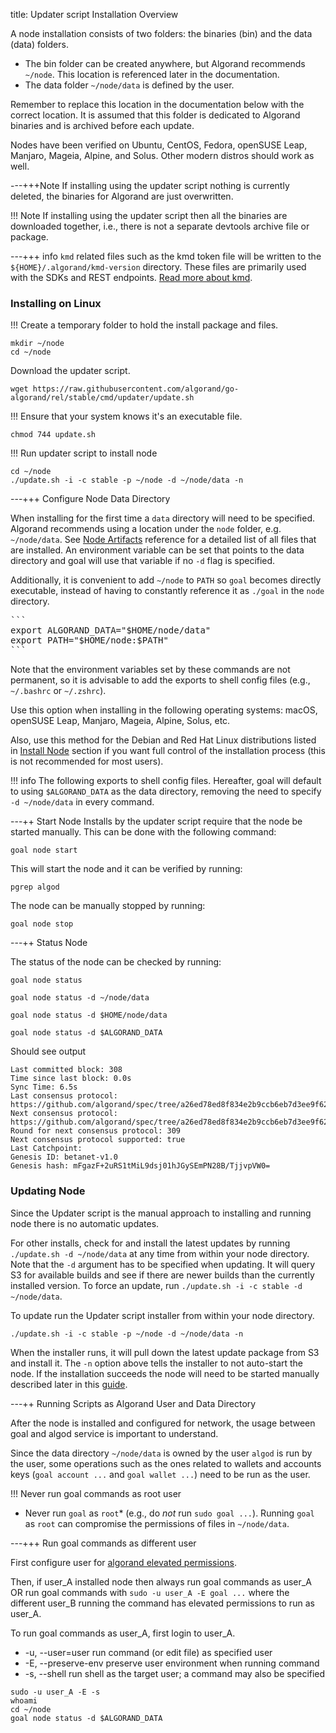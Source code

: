 title: Updater script Installation Overview

A node installation consists of two folders: the binaries (bin) and the data (data) folders.

- The bin folder can be created anywhere, but Algorand recommends `~/node`. This location is referenced later in the documentation.
- The data folder `~/node/data` is defined by the user.

Remember to replace this location in the documentation below with the correct location. It is assumed that this folder is dedicated to Algorand binaries and is archived before each update.

Nodes have been verified on Ubuntu, CentOS, Fedora, openSUSE Leap, Manjaro, Mageia, Alpine, and Solus. Other modern distros should work as well.

---+++Note
    If installing using the updater script nothing is currently deleted, the binaries for Algorand are just overwritten.

!!! Note
    If installing using the updater script then all the binaries are downloaded together, i.e., there is not a separate devtools archive file or package.

---+++ info
`kmd` related files such as the kmd token file will be written to the `${HOME}/.algorand/kmd-version` directory. These files are primarily used with the SDKs and REST endpoints. [Read more about kmd](../../clis/kmd).

### Installing on Linux

!!! Create a temporary folder to hold the install package and files.

``` 
mkdir ~/node
cd ~/node
``` 

Download the updater script.

``` 
wget https://raw.githubusercontent.com/algorand/go-algorand/rel/stable/cmd/updater/update.sh
``` 

!!! Ensure that your system knows it's an executable file.

``` 
chmod 744 update.sh
``` 

!!! Run updater script to install node

``` 
cd ~/node
./update.sh -i -c stable -p ~/node -d ~/node/data -n
``` 

---+++ Configure Node Data Directory

When installing for the first time a `data` directory will need to be specified. Algorand recommends using a location under the `node` folder, e.g. `~/node/data`. See [Node Artifacts](../../reference/artifacts) reference for a detailed list of all files that are installed. An environment variable can be set that points to the data directory and goal will use that variable if no `-d` flag is specified.

Additionally, it is convenient to add `~/node` to `PATH` so `goal` becomes directly executable, instead of having to constantly reference it as `./goal` in the `node` directory.

<pre>
``` 
export ALGORAND_DATA="$HOME/node/data"
export PATH="$HOME/node:$PATH"
``` 
</pre>

Note that the environment variables set by these commands are not permanent, so it is advisable to add the exports to shell config files (e.g., `~/.bashrc` or `~/.zshrc`).

Use this option when installing in the following operating systems: macOS, openSUSE Leap, Manjaro, Mageia, Alpine, Solus, etc.

Also, use this method for the Debian and Red Hat Linux distributions listed in [Install Node](./install-node) section if you want full control of the installation process (this is not recommended for most users).

!!! info
The following exports to shell config files. Hereafter, goal will default to using `$ALGORAND_DATA` as the data directory, removing the need to specify `-d ~/node/data` in every command.

---++ Start Node
Installs by the updater script require that the node be started manually. This can be done with the following command:

``` 
goal node start
``` 

This will start the node and it can be verified by running:

``` 
pgrep algod
``` 

The node can be manually stopped by running:

``` 
goal node stop
``` 

---++ Status Node

The status of the node can be checked by running:

``` 
goal node status

goal node status -d ~/node/data

goal node status -d $HOME/node/data

goal node status -d $ALGORAND_DATA
``` 

Should see output 
``` 
Last committed block: 308
Time since last block: 0.0s
Sync Time: 6.5s
Last consensus protocol: https://github.com/algorand/spec/tree/a26ed78ed8f834e2b9ccb6eb7d3ee9f629a6e622
Next consensus protocol: https://github.com/algorand/spec/tree/a26ed78ed8f834e2b9ccb6eb7d3ee9f629a6e622
Round for next consensus protocol: 309
Next consensus protocol supported: true
Last Catchpoint:
Genesis ID: betanet-v1.0
Genesis hash: mFgazF+2uRS1tMiL9dsj01hJGySEmPN28B/TjjvpVW0=
``` 


### Updating Node

Since the Updater script is the manual approach to installing and running node there is no automatic updates. 

For other installs, check for and install the latest updates by running `./update.sh -d ~/node/data` at any time from within your node directory. Note that the `-d` argument has to be specified when updating. It will query S3 for available builds and see if there are newer builds than the currently installed version. To force an update, run `./update.sh -i -c stable -d ~/node/data`.

To update run the Updater script installer from within your node directory.

``` 
./update.sh -i -c stable -p ~/node -d ~/node/data -n
``` 

When the installer runs, it will pull down the latest update package from S3 and install it. The `-n` option above tells the installer to not auto-start the node. If the installation succeeds the node will need to be started manually described later in this [guide](#start-node).

---++ Running Scripts as Algorand User and Data Directory

After the node is installed and configured for network, the usage between goal and algod service is important to understand.

Since the data directory `~/node/data` is owned by the user `algod` is run by the user, some operations such as the ones related to wallets and accounts keys (`goal account ...` and `goal wallet ...`) need to be run as the user.

!!! Never run goal commands as root user

- Never run `goal` as `root`* (e.g., do *not* run `sudo goal ...`). Running `goal` as `root` can compromise the permissions of files in `~/node/data`.

---+++ Run goal commands as different user

First configure user for [algorand elevated permissions](./configure-user-for-algorand-elevated-permissions).

Then, if user_A installed node then always run goal commands as user_A OR run goal commands with `sudo -u user_A -E goal ...` where the different user_B running the command has elevated permissions to run as user_A.

To run goal commands as user_A, first login to user_A.

- -u, --user=user          run command (or edit file) as specified user
- -E, --preserve-env      preserve user environment when running command
- -s, --shell                   run shell as the target user; a command may also be specified

``` 
sudo -u user_A -E -s
whoami
cd ~/node
goal node status -d $ALGORAND_DATA
``` 